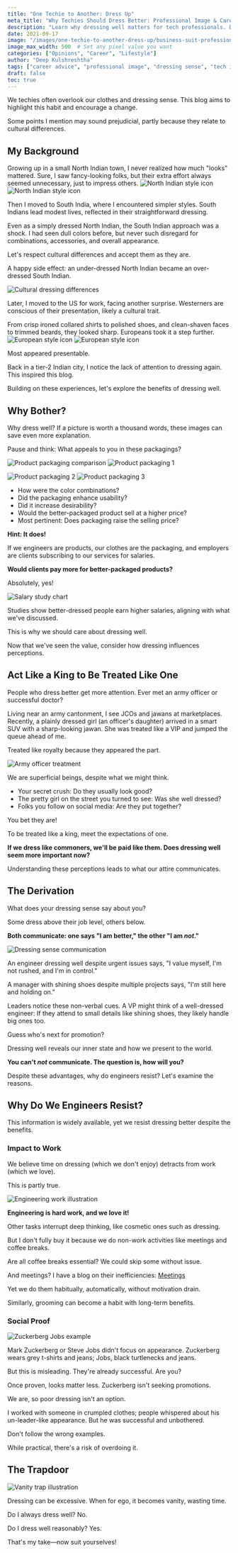```yaml
---
title: "One Techie to Another: Dress Up"
meta_title: "Why Techies Should Dress Better: Professional Image & Career Impact | Career Advice"
description: "Learn why dressing well matters for tech professionals. Discover how proper attire affects salary, perception, and career advancement in the tech industry."
date: 2021-09-17
image: "/images/one-techie-to-another-dress-up/business-suit-professional.jpg"
image_max_width: 500  # Set any pixel value you want
categories: ["Opinions", "Career", "Lifestyle"]
author: "Deep Kulshreshtha"
tags: ["career advice", "professional image", "dressing sense", "tech industry"]
draft: false
toc: true
---
```


We techies often overlook our clothes and dressing sense. This blog aims to highlight this habit and encourage a change.

Some points I mention may sound prejudicial, partly because they relate to cultural differences.

## My Background

Growing up in a small North Indian town, I never realized how much "looks" mattered. Sure, I saw fancy-looking folks, but their extra effort always seemed unnecessary, just to impress others. ![North Indian style icon](/images/one-techie-to-another-dress-up/north-indian-style-icon.png) ![North Indian style icon](/images/one-techie-to-another-dress-up/north-indian-style-icon-2.png)

Then I moved to South India, where I encountered simpler styles. South Indians lead modest lives, reflected in their straightforward dressing.

Even as a simply dressed North Indian, the South Indian approach was a shock. I had seen dull colors before, but never such disregard for combinations, accessories, and overall appearance.

Let's respect cultural differences and accept them as they are.

A happy side effect: an under-dressed North Indian became an over-dressed South Indian.

![Cultural dressing differences](/images/one-techie-to-another-dress-up/cultural-dressing-differences.jpg)

Later, I moved to the US for work, facing another surprise. Westerners are conscious of their presentation, likely a cultural trait.

From crisp ironed collared shirts to polished shoes, and clean-shaven faces to trimmed beards, they looked sharp. Europeans took it a step further. ![European style icon](/images/one-techie-to-another-dress-up/european-style-icon.png) ![European style icon](/images/one-techie-to-another-dress-up/european-style-icon-2.png)

Most appeared presentable.

Back in a tier-2 Indian city, I notice the lack of attention to dressing again. This inspired this blog.

Building on these experiences, let's explore the benefits of dressing well.

## Why Bother?

Why dress well? If a picture is worth a thousand words, these images can save even more explanation.

Pause and think: What appeals to you in these packagings?

![Product packaging comparison](/images/one-techie-to-another-dress-up/product-packaging-comparison.jpg) ![Product packaging 1](/images/one-techie-to-another-dress-up/product-packaging-1.jpg)

![Product packaging 2](/images/one-techie-to-another-dress-up/product-packaging-2.jpg) ![Product packaging 3](/images/one-techie-to-another-dress-up/product-packaging-3.jpg)

- How were the color combinations?
- Did the packaging enhance usability?
- Did it increase desirability?
- Would the better-packaged product sell at a higher price?
- Most pertinent: Does packaging raise the selling price?

**Hint: It does!**

If we engineers are products, our clothes are the packaging, and employers are clients subscribing to our services for salaries.

**Would clients pay more for better-packaged products?**

Absolutely, yes!

![Salary study chart](/images/one-techie-to-another-dress-up/salary-study-chart.jpg)

Studies show better-dressed people earn higher salaries, aligning with what we've discussed.

This is why we should care about dressing well.

Now that we've seen the value, consider how dressing influences perceptions.

## Act Like a King to Be Treated Like One

People who dress better get more attention. Ever met an army officer or successful doctor?

Living near an army cantonment, I see JCOs and jawans at marketplaces. Recently, a plainly dressed girl (an officer's daughter) arrived in a smart SUV with a sharp-looking jawan. She was treated like a VIP and jumped the queue ahead of me.

Treated like royalty because they appeared the part.

![Army officer treatment](/images/one-techie-to-another-dress-up/army-officer-treatment.jpg)

We are superficial beings, despite what we might think.

- Your secret crush: Do they usually look good?
- The pretty girl on the street you turned to see: Was she well dressed?
- Folks you follow on social media: Are they put together?

You bet they are!

To be treated like a king, meet the expectations of one.

**If we dress like commoners, we'll be paid like them. Does dressing well seem more important now?**

Understanding these perceptions leads to what our attire communicates.

## The Derivation

What does your dressing sense say about you?

Some dress above their job level, others below.

**Both communicate: one says "I am better," the other "I am *not*."**

![Dressing sense communication](/images/one-techie-to-another-dress-up/dressing-sense-communication.jpg)

An engineer dressing well despite urgent issues says, "I value myself, I'm not rushed, and I'm in control."

A manager with shining shoes despite multiple projects says, "I'm still here and holding on."

Leaders notice these non-verbal cues. A VP might think of a well-dressed engineer: If they attend to small details like shining shoes, they likely handle big ones too.

Guess who's next for promotion?

Dressing well reveals our inner state and how we present to the world.

**You can't *not* communicate. The question is, how will you?**

Despite these advantages, why do engineers resist? Let's examine the reasons.

## Why Do We Engineers Resist?

This information is widely available, yet we resist dressing better despite the benefits.

### Impact to Work

We believe time on dressing (which we don't enjoy) detracts from work (which we love).

This is partly true.

![Engineering work illustration](/images/one-techie-to-another-dress-up/engineering-work-illustration.jpg)

**Engineering is hard work, and we love it!**

Other tasks interrupt deep thinking, like cosmetic ones such as dressing.

But I don't fully buy it because we do non-work activities like meetings and coffee breaks.

Are all coffee breaks essential? We could skip some without issue.

And meetings? I have a blog on their inefficiencies: [Meetings](https://techwiddeep.com/meetings-the-clusterfuck-of-it-industry/)

Yet we do them habitually, automatically, without motivation drain.

Similarly, grooming can become a habit with long-term benefits.

### Social Proof

![Zuckerberg Jobs example](/images/one-techie-to-another-dress-up/zuckerberg-jobs-example.jpg)

Mark Zuckerberg or Steve Jobs didn't focus on appearance. Zuckerberg wears grey t-shirts and jeans; Jobs, black turtlenecks and jeans.

But this is misleading. They're already successful. Are you?

Once proven, looks matter less. Zuckerberg isn't seeking promotions.

We are, so poor dressing isn't an option.

I worked with someone in crumpled clothes; people whispered about his un-leader-like appearance. But he was successful and unbothered.

Don't follow the wrong examples.

While practical, there's a risk of overdoing it.

## The Trapdoor

![Vanity trap illustration](/images/one-techie-to-another-dress-up/vanity-trap-illustration.jpg)

Dressing can be excessive. When for ego, it becomes vanity, wasting time.

Do I always dress well? No.

Do I dress well reasonably? Yes.

That's my take—now suit yourselves!





